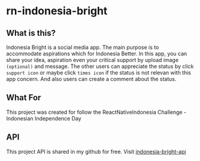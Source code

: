 # rn-indonesia-bright

## What is this?
Indonesia Bright is a social media app. The main purpose is to accommodate aspirations which for Indonesia Better. In this app, you can share your idea, aspiration even your critical support by upload image `(optional)` and message. The other users can appreciate the status by click `support icon` or maybe click `times icon` if the status is not relevan with this app concern. And also users can create a comment about the status.

## What For
This project was created for follow the ReactNativeIndonesia Challenge - Indonesian Independence Day

## API
This project API is shared in my github for free. Visit [indonesia-bright-api](https://github.com/awank100/indonesia-bright-api)